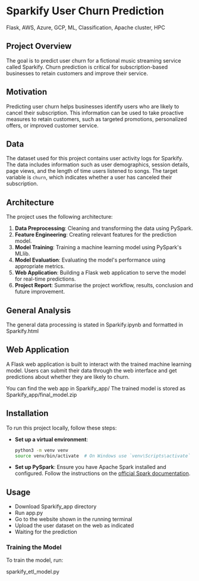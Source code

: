 # Sparkify User Churn Prediction
Flask, AWS, Azure, GCP, ML, Classification, Apache cluster, HPC

## Project Overview

The goal is to predict user churn for a fictional music streaming service called Sparkify. Churn prediction is critical for subscription-based businesses to retain customers and improve their service.

## Motivation

Predicting user churn helps businesses identify users who are likely to cancel their subscription. This information can be used to take proactive measures to retain customers, such as targeted promotions, personalized offers, or improved customer service.

## Data

The dataset used for this project contains user activity logs for Sparkify. The data includes information such as user demographics, session details, page views, and the length of time users listened to songs. The target variable is `churn`, which indicates whether a user has canceled their subscription.

## Architecture

The project uses the following architecture:

1. **Data Preprocessing**: Cleaning and transforming the data using PySpark.
2. **Feature Engineering**: Creating relevant features for the prediction model.
3. **Model Training**: Training a machine learning model using PySpark's MLlib.
4. **Model Evaluation**: Evaluating the model's performance using appropriate metrics.
5. **Web Application**: Building a Flask web application to serve the model for real-time predictions.
6. **Project Report**: Summarise the project workflow, results, conclusion and future improvement.

## General Analysis
The general data processing is stated in Sparkify.ipynb and formatted in Sparkify.html

## Web Application

A Flask web application is built to interact with the trained machine learning model. Users can submit their data through the web interface and get predictions about whether they are likely to churn.

You can find the web app in Sparkify_app/
The trained model is stored as Sparkify_app/final_model.zip

## Installation

To run this project locally, follow these steps:

- **Set up a virtual environment**:
    ```bash
    python3 -m venv venv
    source venv/bin/activate  # On Windows use `venv\Scripts\activate`
    ```

- **Set up PySpark**:
    Ensure you have Apache Spark installed and configured. Follow the instructions on the [official Spark documentation](https://spark.apache.org/docs/latest/index.html).

## Usage
- Download Sparkify_app directory
- Run app.py
- Go to the website shown in the running terminal
- Upload the user dataset on the web as indicated
- Waiting for the prediction

### Training the Model

To train the model, run:

sparkify_etl_model.py
